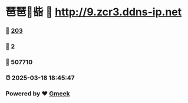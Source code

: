 # 琶琶🔭啙 :link: http://9.zcr3.ddns-ip.net 
### :page_facing_up: [203](http://9.zcr3.ddns-ip.net/tag.html) 
### :speech_balloon: 2 
### :hibiscus: 507710 
### :alarm_clock: 2025-03-18 18:45:47 
### Powered by :heart: [Gmeek](https://github.com/Meekdai/Gmeek)
